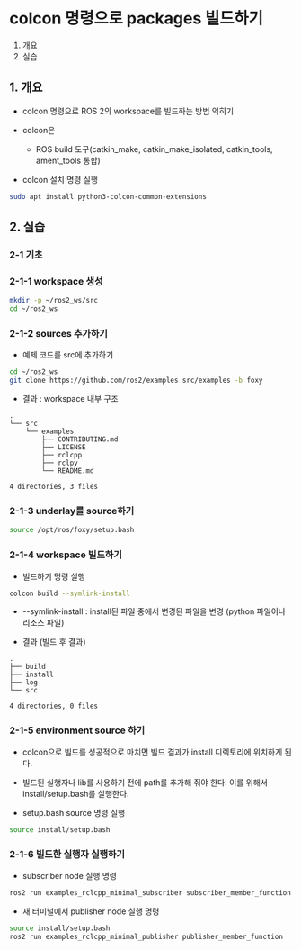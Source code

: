 # colcon 명령으로 packages 빌드하기
1. 개요
2. 실습

## 1. 개요
* colcon 명령으로 ROS 2의 workspace를 빌드하는 방법 익히기
* colcon은
  * ROS build 도구(catkin_make, catkin_make_isolated, catkin_tools, ament_tools 통합)

* colcon 설치 명령 실행
```bash
sudo apt install python3-colcon-common-extensions
```

## 2. 실습
### 2-1 기초
### 2-1-1 workspace 생성
```bash
mkdir -p ~/ros2_ws/src
cd ~/ros2_ws
```

### 2-1-2 sources 추가하기
* 예제 코드를 src에 추가하기
```bash
cd ~/ros2_ws
git clone https://github.com/ros2/examples src/examples -b foxy
```

* 결과 : workspace 내부 구조
```
.
└── src
    └── examples
        ├── CONTRIBUTING.md
        ├── LICENSE
        ├── rclcpp
        ├── rclpy
        └── README.md

4 directories, 3 files
```

### 2-1-3 underlay를 source하기
```bash
source /opt/ros/foxy/setup.bash
```

### 2-1-4 workspace 빌드하기
* 빌드하기 명령 실행
```bash
colcon build --symlink-install
```
  * --symlink-install : install된 파일 중에서 변경된 파일을 변경 (python 파일이나 리소스 파일)

* 결과 (빌드 후 결과)
```
.
├── build
├── install
├── log
└── src

4 directories, 0 files
```

### 2-1-5 environment source 하기
* colcon으로 빌드를 성공적으로 마치면 빌드 결과가 install 디렉토리에 위치하게 된다. 
* 빌드된 실행자나 lib를 사용하기 전에 path를 추가해 줘야 한다. 이를 위해서 install/setup.bash를 실행한다.

* setup.bash source 명령 실행
```bash
source install/setup.bash
```

### 2-1-6 빌드한 실행자 실행하기
* subscriber node 실행 명령
```bash
ros2 run examples_rclcpp_minimal_subscriber subscriber_member_function
```

* 새 터미널에서 publisher node 실행 명령 
```bash
source install/setup.bash
ros2 run examples_rclcpp_minimal_publisher publisher_member_function
```


